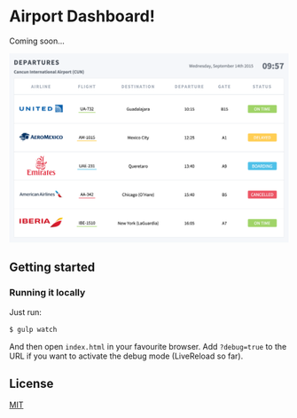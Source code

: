 # Airport Dashboard!

Coming soon...

[![Airport Dashboard!](images/dashboard-screenshot.png)](http://thewarpaint.github.io/airport-dashboard/)

## Getting started

### Running it locally

Just run:

```bash
$ gulp watch
```

And then open `index.html` in your favourite browser. Add `?debug=true` to the URL if you want to activate
the debug mode (LiveReload so far).

## License

[MIT](LICENSE)
